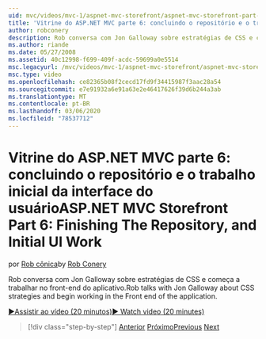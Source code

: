 ```yaml
---
uid: mvc/videos/mvc-1/aspnet-mvc-storefront/aspnet-mvc-storefront-part-6-finishing-the-repository-and-initial-ui-work
title: 'Vitrine do ASP.NET MVC parte 6: concluindo o repositório e o trabalho inicial da interface do usuário | Microsoft Docs'
author: robconery
description: Rob conversa com Jon Galloway sobre estratégias de CSS e começa a trabalhar no front-end do aplicativo.
ms.author: riande
ms.date: 05/27/2008
ms.assetid: 40c12998-f699-409f-acdc-59699a0e5514
msc.legacyurl: /mvc/videos/mvc-1/aspnet-mvc-storefront/aspnet-mvc-storefront-part-6-finishing-the-repository-and-initial-ui-work
msc.type: video
ms.openlocfilehash: ce82365b08f2cecd17fd9f34415987f3aac28a54
ms.sourcegitcommit: e7e91932a6e91a63e2e46417626f39d6b244a3ab
ms.translationtype: MT
ms.contentlocale: pt-BR
ms.lasthandoff: 03/06/2020
ms.locfileid: "78537712"
---
```

# <a name="aspnet-mvc-storefront-part-6-finishing-the-repository-and-initial-ui-work"></a><span data-ttu-id="3bbfd-103">Vitrine do ASP.NET MVC parte 6: concluindo o repositório e o trabalho inicial da interface do usuário</span><span class="sxs-lookup"><span data-stu-id="3bbfd-103">ASP.NET MVC Storefront Part 6: Finishing The Repository, and Initial UI Work</span></span>

<span data-ttu-id="3bbfd-104">por [Rob cônica](https://github.com/robconery)</span><span class="sxs-lookup"><span data-stu-id="3bbfd-104">by [Rob Conery](https://github.com/robconery)</span></span>

<span data-ttu-id="3bbfd-105">Rob conversa com Jon Galloway sobre estratégias de CSS e começa a trabalhar no front-end do aplicativo.</span><span class="sxs-lookup"><span data-stu-id="3bbfd-105">Rob talks with Jon Galloway about CSS strategies and begin working in the Front end of the application.</span></span>

[<span data-ttu-id="3bbfd-106">&#9654;Assistir ao vídeo (20 minutos)</span><span class="sxs-lookup"><span data-stu-id="3bbfd-106">&#9654; Watch video (20 minutes)</span></span>](https://channel9.msdn.com/Blogs/ASP-NET-Site-Videos/aspnet-mvc-storefront-part-6-finishing-the-repository-and-initial-ui-work)

> [!div class="step-by-step"]
> <span data-ttu-id="3bbfd-107">[Anterior](aspnet-mvc-storefront-part-5-globalization.md)
> [Próximo](aspnet-mvc-storefront-part-7-routing-and-ui-work.md)</span><span class="sxs-lookup"><span data-stu-id="3bbfd-107">[Previous](aspnet-mvc-storefront-part-5-globalization.md)
[Next](aspnet-mvc-storefront-part-7-routing-and-ui-work.md)</span></span>

